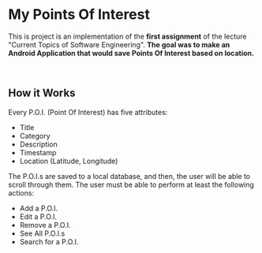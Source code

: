# My Points Of Interest

This is project is an implementation of the **first assignment** of the lecture "Current Topics of Software Engineering". **The goal was to make an Android Application that would save Points Of Interest based on location.**

<br>

## How it Works

Every P.O.I. (Point Of Interest) has five attributes:
+ Title
+ Category
+ Description
+ Timestamp
+ Location (Latitude, Longitude)

The P.O.I.s are saved to a local database, and then, the user will be able to scroll through them. 
The user must be able to perform at least the following actions:

+ Add a P.O.I.
+ Edit a P.O.I.
+ Remove a P.O.I.
+ See All P.O.I.s
+ Search for a P.O.I.
